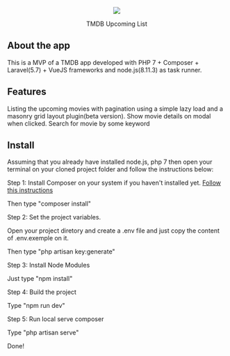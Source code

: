 <p align="center"><img src="https://kobe.io/wp-content/uploads/2018/07/favicon-1.png"></p>

<p align="center">TMDB Upcoming List</p>

## About the app

This is a MVP of a TMDB app developed with PHP 7 + Composer + Laravel(5.7) + VueJS frameworks and node.js(8.11.3) as task runner.

## Features

Listing the upcoming movies with pagination using a simple lazy load and a masonry grid layout plugin(beta version).
Show movie details on modal when clicked.
Search for movie by some keyword

## Install

Assuming that you already have installed node.js, php 7 then open your terminal on your cloned project folder and follow the instructions below:

Step 1: Install Composer on your system if you haven't installed yet.
<a href="https://getcomposer.org/doc/00-intro.md#installation-linux-unix-macos" target="_blank" > Follow this instructions</a>

Then type "composer install"

Step 2: Set the project variables.

Open your project diretory and create a .env file and just copy the content of .env.exemple on it.

Then type "php artisan key:generate"

Step 3: Install Node Modules 

Just type "npm install"

Step 4: Build the project

Type "npm run dev"

Step 5: Run local serve composer

Type "php artisan serve"

Done!


